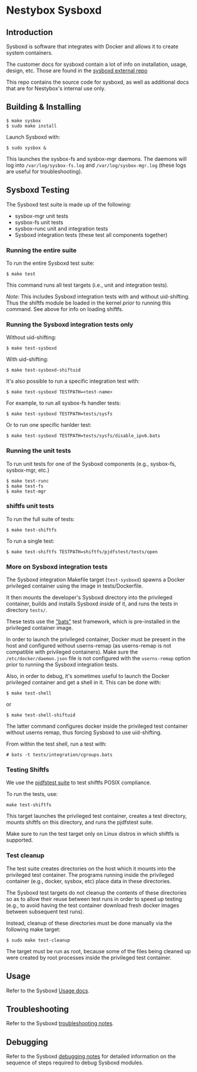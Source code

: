 Nestybox Sysboxd
================

## Introduction

Sysboxd is software that integrates with Docker and allows it to
create system containers.

The customer docs for sysboxd contain a lot of info on installation,
usage, design, etc. Those are found in the [sysboxd external repo](https://github.com/nestybox/sysvisor-external)

This repo contains the source code for sysboxd, as well as additional
docs that are for Nestybox's internal use only.

## Building & Installing

```
$ make sysbox
$ sudo make install
```

Launch Sysboxd with:

```
$ sudo sysbox &
```

This launches the sysbox-fs and sysbox-mgr daemons. The daemons
will log into `/var/log/sysbox-fs.log` and
`/var/log/sysbox-mgr.log` (these logs are useful for
troubleshooting).

## Sysboxd Testing

The Sysboxd test suite is made up of the following:

* sysbox-mgr unit tests
* sysbox-fs unit tests
* sysbox-runc unit and integration tests
* Sysboxd integration tests (these test all components together)

### Running the entire suite

To run the entire Sysboxd test suite:

```
$ make test
```

This command runs all test targets (i.e., unit and integration
tests).

*Note*: This includes Sysboxd integration tests with and without
uid-shifting. Thus the shiftfs module be loaded in the kernel *prior*
to running this command. See above for info on loading shiftfs.

### Running the Sysboxd integration tests only

Without uid-shifting:

```
$ make test-sysboxd
```

With uid-shifting:

```
$ make test-sysboxd-shiftuid
```

It's also possible to run a specific integration test with:

```
$ make test-sysboxd TESTPATH=<test-name>
```

For example, to run all sysbox-fs handler tests:

```
$ make test-sysboxd TESTPATH=tests/sysfs
```

Or to run one specific hanlder test:

```
$ make test-sysboxd TESTPATH=tests/sysfs/disable_ipv6.bats
```

### Running the unit tests

To run unit tests for one of the Sysboxd components (e.g., sysbox-fs, sysbox-mgr, etc.)

```
$ make test-runc
$ make test-fs
$ make test-mgr
```

### shiftfs unit tests

To run the full suite of tests:

```
$ make test-shiftfs
```

To run a single test:

```
$ make test-shiftfs TESTPATH=shiftfs/pjdfstest/tests/open
```

### More on Sysboxd integration tests

The Sysboxd integration Makefile target (`test-sysboxd`) spawns a
Docker privileged container using the image in tests/Dockerfile.

It then mounts the developer's Sysboxd directory into the privileged
container, builds and installs Sysboxd *inside* of it, and runs the
tests in directory `tests/`.

These tests use the ["bats"](https://github.com/nestybox/sysbox/blob/master/README.md)
test framework, which is pre-installed in the privileged container
image.

In order to launch the privileged container, Docker must be present in
the host and configured without userns-remap (as userns-remap is not
compatible with privileged containers). Make sure the
`/etc/docker/daemon.json` file is not configured with the
`userns-remap` option prior to running the Sysboxd integration tests.

Also, in order to debug, it's sometimes useful to launch the Docker
privileged container and get a shell in it. This can be done with:

```
$ make test-shell
```

or

```
$ make test-shell-shiftuid
```

The latter command configures docker inside the privileged test
container without userns remap, thus forcing Sysboxd to use
uid-shifting.

From within the test shell, run a test with:

```
# bats -t tests/integration/cgroups.bats
```

### Testing Shiftfs

We use the [pjdfstest suite](https://github.com/pjd/pjdfstest) to test
shiftfs POSIX compliance.

To run the tests, use:

```
make test-shiftfs
```

This target launches the privileged test container, creates a test
directory, mounts shiftfs on this directory, and runs the pjdfstest
suite.

Make sure to run the test target only on Linux distros in which
shiftfs is supported.

### Test cleanup

The test suite creates directories on the host which it mounts into
the privileged test container. The programs running inside the
privileged container (e.g., docker, sysbox, etc) place data in these
directories.

The Sysboxd test targets do not cleanup the contents of these
directories so as to allow their reuse between test runs in order to
speed up testing (e.g., to avoid having the test container download
fresh docker images between subsequent test runs).

Instead, cleanup of these directories must be done manually via the
following make target:

```
$ sudo make test-cleanup
```

The target must be run as root, because some of the files being
cleaned up were created by root processes inside the privileged test
container.

## Usage

Refer to the Sysboxd [Usage docs](docs/usage.md).

## Troubleshooting

Refer to the Sysboxd [troubleshooting notes](docs/troubleshoot.md).

## Debugging

Refer to the Sysboxd [debugging notes](docs/debug.md)
for detailed information on the sequence of steps required to debug
Sysboxd modules.
